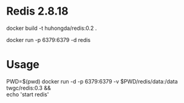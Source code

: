 # Redis 2.8.18

docker build -t huhongda/redis:0.2 .

docker run -p 6379:6379 -d redis

# Usage
PWD=$(pwd)
docker run -d -p 6379:6379 -v $PWD/redis/data:/data twgc/redis:0.3 && \
echo 'start redis'
